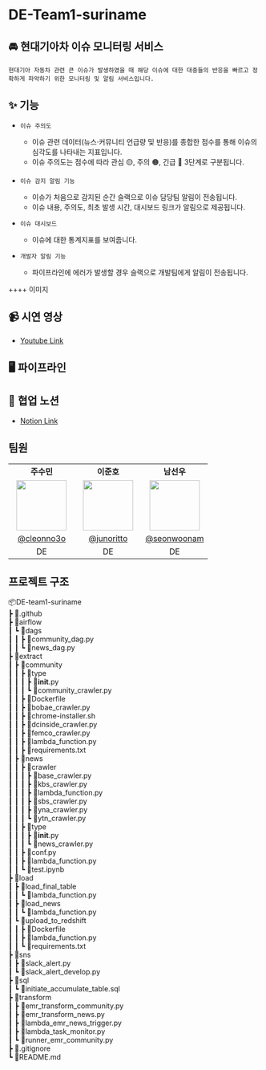 # DE-Team1-suriname

## 🚘 현대기아차 이슈 모니터링 서비스

```
현대기아 자동차 관련 큰 이슈가 발생하였을 때 해당 이슈에 대한 대중들의 반응을 빠르고 정확하게 파악하기 위한 모니터링 및 알림 서비스입니다.
```

## ✨ 기능
- `이슈 주의도`
  - 이슈 관련 데이터(뉴스·커뮤니티 언급량 및 반응)를 종합한 점수를 통해 이슈의 심각도를 나타내는 지표입니다.
  - 이슈 주의도는 점수에 따라 관심 🟡, 주의 🟠, 긴급 🔴 3단계로 구분됩니다.

- `이슈 감지 알림 기능`
  - 이슈가 처음으로 감지된 순간 슬랙으로 이슈 담당팀 알림이 전송됩니다.
  - 이슈 내용, 주의도, 최초 발생 시간, 대시보드 링크가 알림으로 제공됩니다.

- `이슈 대시보드` 
  - 이슈에 대한 통계지표를 보여줍니다. 

- `개발자 알림 기능`
  - 파이프라인에 에러가 발생할 경우 슬랙으로 개발팀에게 알림이 전송됩니다.

++++ 이미지

## 📹 시연 영상
- [Youtube Link](https://www.youtube.com/@KiaKorea)

## 🖥 파이프라인

## 📝 협업 노션
- [Notion Link](https://tangy-gargoyle-943.notion.site/19033f08a6728006b538f59aee8d2ccd)

## 팀원
<table width="100%">
<tbody><tr>
    <td width="33.33%" align="center"><b>주수민</b></td>
    <td width="33.33%" align="center"><b>이준호</b></td>
    <td width="33.33%" align="center"><b>남선우</b></td>
</tr>
<tr>
    <td align="center"><a href="https://github.com/cleonno3o"><img src="https://github.com/cleonno3o.png" width="100" height="100" style="max-width: 100%;"></a></td>
    <td align="center"><a href="https://github.com/junoritto"><img src="https://github.com/junoritto.png" width="100" height="100" style="max-width: 100%;"></a></td>
    <td align="center"><a href="https://github.com/seonwoonam"><img src="https://github.com/seonwoonam.png" width="100" height="100" style="max-width: 100%;"></a></td>
</tr>
<tr>
    <td align="center"><a href="https://github.com/cleonno3o">@cleonno3o</a></td>
    <td align="center"><a href="https://github.com/junoritto">@junoritto</a></td>
    <td align="center"><a href="https://github.com/seonwoonam">@seonwoonam</a></td>
</tr>
<tr>
    <td align="center">DE</td>
    <td align="center">DE</td>
    <td align="center">DE</td>
</tr>
</tbody></table>


## 프로젝트 구조
📦DE-team1-suriname  
 ┣ 📂.github  
 ┣ 📂airflow  
 ┃ ┗ 📂dags  
 ┃ ┃ ┣ 📜community_dag.py  
 ┃ ┃ ┗ 📜news_dag.py  
 ┣ 📂extract  
 ┃ ┣ 📂community    
 ┃ ┃ ┣ 📂type  
 ┃ ┃ ┃ ┣ 📜__init__.py  
 ┃ ┃ ┃ ┗ 📜community_crawler.py  
 ┃ ┃ ┣ 📜Dockerfile    
 ┃ ┃ ┣ 📜bobae_crawler.py  
 ┃ ┃ ┣ 📜chrome-installer.sh  
 ┃ ┃ ┣ 📜dcinside_crawler.py  
 ┃ ┃ ┣ 📜femco_crawler.py  
 ┃ ┃ ┣ 📜lambda_function.py  
 ┃ ┃ ┣ 📜requirements.txt  
 ┃ ┣ 📂news  
 ┃ ┃ ┣ 📂crawler  
 ┃ ┃ ┃ ┣ 📜base_crawler.py  
 ┃ ┃ ┃ ┣ 📜kbs_crawler.py  
 ┃ ┃ ┃ ┣ 📜lambda_function.py  
 ┃ ┃ ┃ ┣ 📜sbs_crawler.py  
 ┃ ┃ ┃ ┣ 📜yna_crawler.py  
 ┃ ┃ ┃ ┗ 📜ytn_crawler.py  
 ┃ ┃ ┣ 📂type  
 ┃ ┃ ┃ ┣ 📜__init__.py  
 ┃ ┃ ┃ ┗ 📜news_crawler.py  
 ┃ ┃ ┣ 📜conf.py  
 ┃ ┃ ┣ 📜lambda_function.py  
 ┃ ┃ ┗ 📜test.ipynb  
 ┣ 📂load  
 ┃ ┣ 📂load_final_table  
 ┃ ┃ ┗ 📜lambda_function.py  
 ┃ ┣ 📂load_news  
 ┃ ┃ ┗ 📜lambda_function.py  
 ┃ ┗ 📂upload_to_redshift  
 ┃ ┃ ┣ 📜Dockerfile  
 ┃ ┃ ┣ 📜lambda_function.py  
 ┃ ┃ ┗ 📜requirements.txt  
 ┣ 📂sns  
 ┃ ┣ 📜slack_alert.py  
 ┃ ┗ 📜slack_alert_develop.py  
 ┣ 📂sql  
 ┃ ┗ 📜initiate_accumulate_table.sql  
 ┣ 📂transform  
 ┃ ┣ 📜emr_transform_community.py  
 ┃ ┣ 📜emr_transform_news.py  
 ┃ ┣ 📜lambda_emr_news_trigger.py  
 ┃ ┣ 📜lambda_task_monitor.py  
 ┃ ┗ 📜runner_emr_community.py  
 ┣ 📜.gitignore  
 ┗ 📜README.md  



